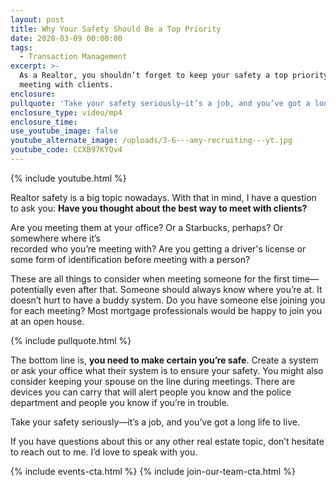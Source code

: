 ```yaml
---
layout: post
title: Why Your Safety Should Be a Top Priority
date: 2020-03-09 00:00:00
tags:
  - Transaction Management
excerpt: >-
  As a Realtor, you shouldn’t forget to keep your safety a top priority when
  meeting with clients.
enclosure:
pullquote: 'Take your safety seriously—it’s a job, and you’ve got a long life to live.'
enclosure_type: video/mp4
enclosure_time:
use_youtube_image: false
youtube_alternate_image: /uploads/3-6---amy-recruiting---yt.jpg
youtube_code: CCXB97KYQv4
---
```


{% include youtube.html %}

Realtor safety is a big topic nowadays. With that in mind, I have a question to ask you: **Have you thought about the best way to meet with clients?**

Are you meeting them at your office? Or a Starbucks, perhaps? Or somewhere where it’s&nbsp;<br>recorded who you’re meeting with? Are you getting a driver's license or some form of identification before meeting with a person?

These are all things to consider when meeting someone for the first time—potentially even after that. Someone should always know where you’re at. It doesn’t hurt to have a buddy system. Do you have someone else joining you for each meeting? Most mortgage professionals would be happy to join you at an open house.

{% include pullquote.html %}

The bottom line is, **you need to make certain you’re safe**. Create a system or ask your office what their system is to ensure your safety. You might also consider keeping your spouse on the line during meetings. There are devices you can carry that will alert people you know and the police department and people you know if you’re in trouble.

Take your safety seriously—it’s a job, and you’ve got a long life to live.

If you have questions about this or any other real estate topic, don’t hesitate to reach out to me. I’d love to speak with you.

{% include events-cta.html %} {% include join-our-team-cta.html %}